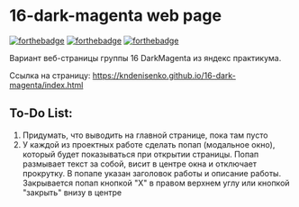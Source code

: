 # 16-dark-magenta web page
[![forthebadge](https://forthebadge.com/images/badges/built-with-love.svg)](https://forthebadge.com)
[![forthebadge](https://forthebadge.com/images/badges/uses-html.svg)](https://forthebadge.com)
[![forthebadge](https://forthebadge.com/images/badges/uses-css.svg)](https://forthebadge.com)

Вариант веб-страницы группы 16 DarkMagenta из яндекс практикума.

Ссылка на страницу:
https://kndenisenko.github.io/16-dark-magenta/index.html

## To-Do List:

1. Придумать, что выводить на главной странице, пока там пусто
2. У каждой из проектных работе сделать попап (модальное окно), который будет показываться при открытии страницы. Попап размывает текст за собой, висит в центре окна и отключает прокрутку. В попапе указан заголовок работы и описание работы. Закрывается попап кнопкой "Х" в правом верхнем углу или кнопкой "закрыть" внизу в центре

